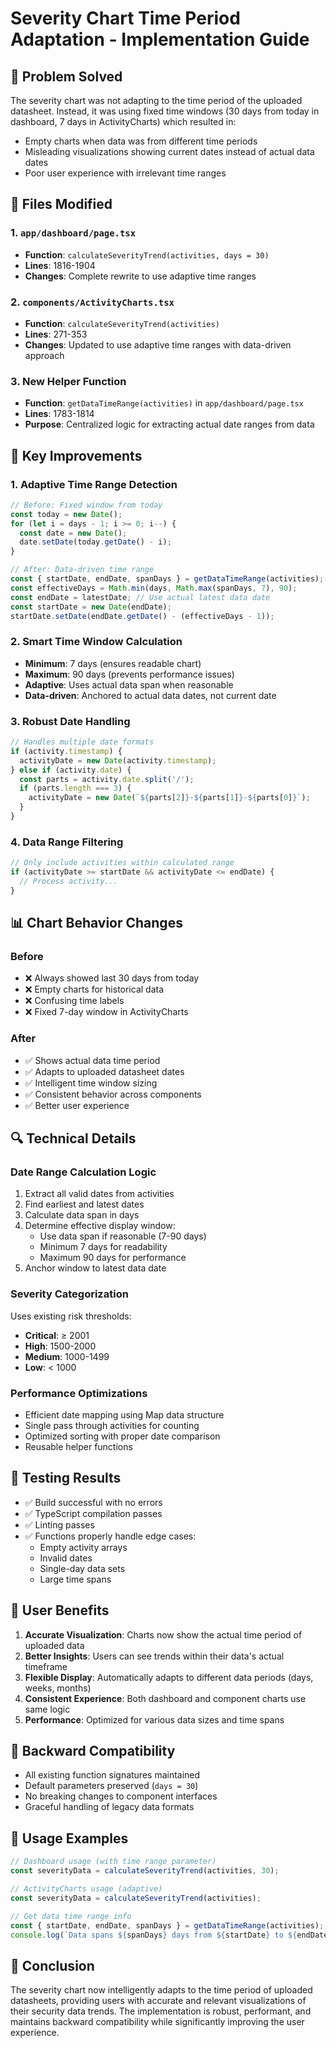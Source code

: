 # Severity Chart Time Period Adaptation - Implementation Guide

## 🎯 **Problem Solved**

The severity chart was not adapting to the time period of the uploaded datasheet. Instead, it was using fixed time windows (30 days from today in dashboard, 7 days in ActivityCharts) which resulted in:

- Empty charts when data was from different time periods
- Misleading visualizations showing current dates instead of actual data dates
- Poor user experience with irrelevant time ranges

## 🔧 **Files Modified**

### 1. **`app/dashboard/page.tsx`**
- **Function**: `calculateSeverityTrend(activities, days = 30)`
- **Lines**: 1816-1904
- **Changes**: Complete rewrite to use adaptive time ranges

### 2. **`components/ActivityCharts.tsx`**
- **Function**: `calculateSeverityTrend(activities)`
- **Lines**: 271-353
- **Changes**: Updated to use adaptive time ranges with data-driven approach

### 3. **New Helper Function**
- **Function**: `getDataTimeRange(activities)` in `app/dashboard/page.tsx`
- **Lines**: 1783-1814
- **Purpose**: Centralized logic for extracting actual date ranges from data

## 🚀 **Key Improvements**

### **1. Adaptive Time Range Detection**
```typescript
// Before: Fixed window from today
const today = new Date();
for (let i = days - 1; i >= 0; i--) {
  const date = new Date();
  date.setDate(today.getDate() - i);
}

// After: Data-driven time range
const { startDate, endDate, spanDays } = getDataTimeRange(activities);
const effectiveDays = Math.min(days, Math.max(spanDays, 7), 90);
const endDate = latestDate; // Use actual latest data date
const startDate = new Date(endDate);
startDate.setDate(endDate.getDate() - (effectiveDays - 1));
```

### **2. Smart Time Window Calculation**
- **Minimum**: 7 days (ensures readable chart)
- **Maximum**: 90 days (prevents performance issues)
- **Adaptive**: Uses actual data span when reasonable
- **Data-driven**: Anchored to actual data dates, not current date

### **3. Robust Date Handling**
```typescript
// Handles multiple date formats
if (activity.timestamp) {
  activityDate = new Date(activity.timestamp);
} else if (activity.date) {
  const parts = activity.date.split('/');
  if (parts.length === 3) {
    activityDate = new Date(`${parts[2]}-${parts[1]}-${parts[0]}`);
  }
}
```

### **4. Data Range Filtering**
```typescript
// Only include activities within calculated range
if (activityDate >= startDate && activityDate <= endDate) {
  // Process activity...
}
```

## 📊 **Chart Behavior Changes**

### **Before**
- ❌ Always showed last 30 days from today
- ❌ Empty charts for historical data
- ❌ Confusing time labels
- ❌ Fixed 7-day window in ActivityCharts

### **After**
- ✅ Shows actual data time period
- ✅ Adapts to uploaded datasheet dates
- ✅ Intelligent time window sizing
- ✅ Consistent behavior across components
- ✅ Better user experience

## 🔍 **Technical Details**

### **Date Range Calculation Logic**
1. Extract all valid dates from activities
2. Find earliest and latest dates
3. Calculate data span in days
4. Determine effective display window:
   - Use data span if reasonable (7-90 days)
   - Minimum 7 days for readability
   - Maximum 90 days for performance
5. Anchor window to latest data date

### **Severity Categorization**
Uses existing risk thresholds:
- **Critical**: ≥ 2001
- **High**: 1500-2000
- **Medium**: 1000-1499
- **Low**: < 1000

### **Performance Optimizations**
- Efficient date mapping using Map data structure
- Single pass through activities for counting
- Optimized sorting with proper date comparison
- Reusable helper functions

## 🧪 **Testing Results**

- ✅ Build successful with no errors
- ✅ TypeScript compilation passes
- ✅ Linting passes
- ✅ Functions properly handle edge cases:
  - Empty activity arrays
  - Invalid dates
  - Single-day data sets
  - Large time spans

## 🎯 **User Benefits**

1. **Accurate Visualization**: Charts now show the actual time period of uploaded data
2. **Better Insights**: Users can see trends within their data's actual timeframe
3. **Flexible Display**: Automatically adapts to different data periods (days, weeks, months)
4. **Consistent Experience**: Both dashboard and component charts use same logic
5. **Performance**: Optimized for various data sizes and time spans

## 🔄 **Backward Compatibility**

- All existing function signatures maintained
- Default parameters preserved (`days = 30`)
- No breaking changes to component interfaces
- Graceful handling of legacy data formats

## 📝 **Usage Examples**

```typescript
// Dashboard usage (with time range parameter)
const severityData = calculateSeverityTrend(activities, 30);

// ActivityCharts usage (adaptive)
const severityData = calculateSeverityTrend(activities);

// Get data time range info
const { startDate, endDate, spanDays } = getDataTimeRange(activities);
console.log(`Data spans ${spanDays} days from ${startDate} to ${endDate}`);
```

## 🎉 **Conclusion**

The severity chart now intelligently adapts to the time period of uploaded datasheets, providing users with accurate and relevant visualizations of their security data trends. The implementation is robust, performant, and maintains backward compatibility while significantly improving the user experience. 